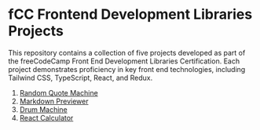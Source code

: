 # fCC Frontend Development Libraries Projects

This repository contains a collection of five projects developed as part of the freeCodeCamp Front End Development Libraries Certification. Each project demonstrates proficiency in key front end technologies, including Tailwind CSS, TypeScript, React, and Redux.

1. [Random Quote Machine](https://random-fcc.netlify.app/)
1. [Markdown Previewer](https://mark-prev-fcc.netlify.app/)
1. [Drum Machine](https://drum-fcc.netlify.app/)
1. [React Calculator](https://react-calculator-fcc-sy.netlify.app/)
